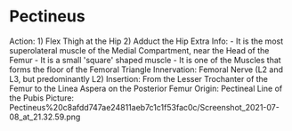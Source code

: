 # Pectineus

Action: 1) Flex Thigh at the Hip                    2) Adduct the Hip
Extra Info: - It is the most superolateral muscle of the Medial Compartment, near the Head of the Femur                                         - It is a small 'square' shaped muscle                                                 - It is one of the Muscles that forms the floor of the Femoral Triangle
Innervation: Femoral Nerve (L2 and L3, but predominantly L2)
Insertion: From the Lesser Trochanter of the Femur to the Linea Aspera on the Posterior Femur
Origin: Pectineal Line of the Pubis
Picture: Pectineus%20c8afdd747ae24811aeb7c1c1f53fac0c/Screenshot_2021-07-08_at_21.32.59.png